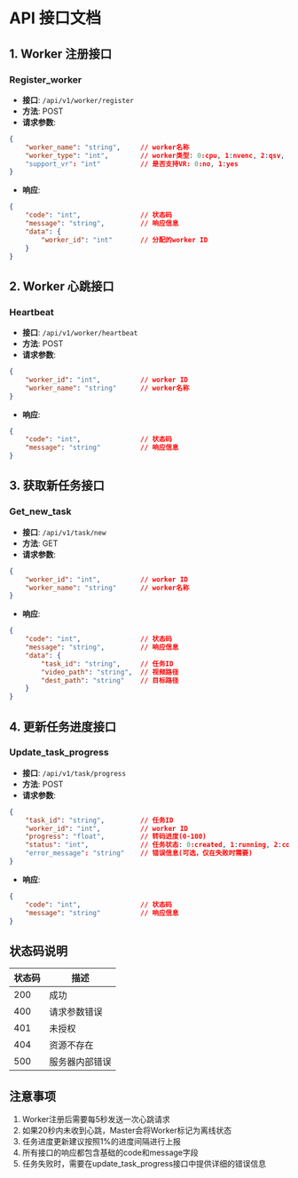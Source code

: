 # API 接口文档

## 1. Worker 注册接口

### Register_worker
- **接口**: `/api/v1/worker/register`
- **方法**: POST
- **请求参数**:
```json
{
    "worker_name": "string",     // worker名称
    "worker_type": "int",        // worker类型: 0:cpu, 1:nvenc, 2:qsv, 3:vpu
    "support_vr": "int"          // 是否支持VR: 0:no, 1:yes
}
```

- **响应**:
```json
{
    "code": "int",               // 状态码
    "message": "string",         // 响应信息
    "data": {
        "worker_id": "int"       // 分配的worker ID
    }
}
```


## 2. Worker 心跳接口

### Heartbeat
- **接口**: `/api/v1/worker/heartbeat`
- **方法**: POST
- **请求参数**:
```json
{
    "worker_id": "int",          // worker ID
    "worker_name": "string"      // worker名称
}
```

- **响应**:
```json
{
    "code": "int",               // 状态码
    "message": "string"          // 响应信息
}
```


## 3. 获取新任务接口

### Get_new_task
- **接口**: `/api/v1/task/new`
- **方法**: GET
- **请求参数**:
```json
{
    "worker_id": "int",          // worker ID
    "worker_name": "string"      // worker名称
}
```

- **响应**:
```json
{
    "code": "int",               // 状态码
    "message": "string",         // 响应信息
    "data": {
        "task_id": "string",     // 任务ID
        "video_path": "string",  // 视频路径
        "dest_path": "string"    // 目标路径
    }
}
```


## 4. 更新任务进度接口

### Update_task_progress
- **接口**: `/api/v1/task/progress`
- **方法**: POST
- **请求参数**:
```json
{
    "task_id": "string",         // 任务ID
    "worker_id": "int",          // worker ID
    "progress": "float",         // 转码进度(0-100)
    "status": "int",             // 任务状态: 0:created, 1:running, 2:completed, 3:failed
    "error_message": "string"    // 错误信息(可选，仅在失败时需要)
}
```

- **响应**:
```json
{
    "code": "int",               // 状态码
    "message": "string"          // 响应信息
}
```


## 状态码说明

| 状态码 | 描述 |
|--------|------|
| 200 | 成功 |
| 400 | 请求参数错误 |
| 401 | 未授权 |
| 404 | 资源不存在 |
| 500 | 服务器内部错误 |

## 注意事项

1. Worker注册后需要每5秒发送一次心跳请求
2. 如果20秒内未收到心跳，Master会将Worker标记为离线状态
3. 任务进度更新建议按照1%的进度间隔进行上报
4. 所有接口的响应都包含基础的code和message字段
5. 任务失败时，需要在update_task_progress接口中提供详细的错误信息 